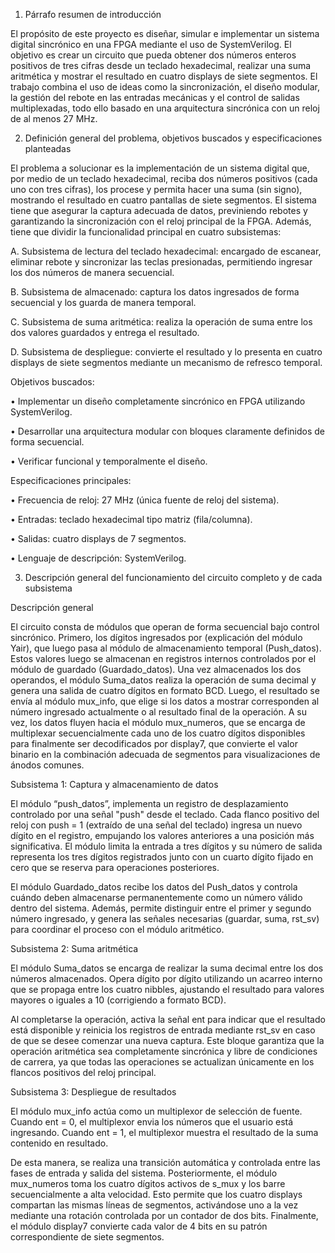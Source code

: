 1. Párrafo resumen de introducción

El propósito de este proyecto es diseñar, simular e implementar un sistema digital sincrónico en una FPGA mediante el uso de SystemVerilog. El objetivo es crear un circuito que pueda obtener dos números enteros positivos de tres cifras desde un teclado hexadecimal, realizar una suma aritmética y mostrar el resultado en cuatro displays de siete segmentos. El trabajo combina el uso de ideas como la sincronización, el diseño modular, la gestión del rebote en las entradas mecánicas y el control de salidas multiplexadas, todo ello basado en una arquitectura sincrónica con un reloj de al menos 27 MHz.

2. Definición general del problema, objetivos buscados y especificaciones planteadas

El problema a solucionar es la implementación de un sistema digital que, por medio de un teclado hexadecimal, reciba dos números positivos (cada uno con tres cifras), los procese y permita hacer una suma (sin signo), mostrando el resultado en cuatro pantallas de siete segmentos. El sistema tiene que asegurar la captura adecuada de datos, previniendo rebotes y garantizando la sincronización con el reloj principal de la FPGA. Además, tiene que dividir la funcionalidad principal en cuatro subsistemas:

   A.	Subsistema de lectura del teclado hexadecimal: encargado de escanear, eliminar rebote y sincronizar las teclas presionadas, permitiendo ingresar los dos números de manera secuencial.

   B.	Subsistema de almacenado: captura los datos ingresados de forma secuencial y los guarda de manera temporal.

   C.	Subsistema de suma aritmética: realiza la operación de suma entre los dos valores guardados y entrega el resultado.

   D.	Subsistema de despliegue: convierte el resultado y lo presenta en cuatro displays de siete segmentos mediante un mecanismo de refresco temporal.

Objetivos buscados:

   •	Implementar un diseño completamente sincrónico en FPGA utilizando SystemVerilog.

   •	Desarrollar una arquitectura modular con bloques claramente definidos de forma secuencial.

   •	Verificar funcional y temporalmente el diseño.

Especificaciones principales:

   •	Frecuencia de reloj: 27 MHz (única fuente de reloj del sistema).

   •	Entradas: teclado hexadecimal tipo matriz (fila/columna).

   •	Salidas: cuatro displays de 7 segmentos.

   •	Lenguaje de descripción: SystemVerilog.


3. Descripción general del funcionamiento del circuito completo y de cada subsistema

Descripción general

El circuito consta de módulos que operan de forma secuencial bajo control sincrónico. Primero, los dígitos ingresados por (explicación del módulo Yair), que luego pasa al módulo de almacenamiento temporal (Push_datos). Estos valores luego se almacenan en registros internos controlados por el módulo de guardado (Guardado_datos). Una vez almacenados los dos operandos, el módulo Suma_datos realiza la operación de suma decimal y genera una salida de cuatro dígitos en formato BCD. Luego, el resultado se envía al módulo mux_info, que elige si los datos a mostrar corresponden al número ingresado actualmente o al resultado final de la operación. A su vez, los datos fluyen hacia el módulo mux_numeros, que se encarga de multiplexar secuencialmente cada uno de los cuatro dígitos disponibles para finalmente ser decodificados por display7, que convierte el valor binario en la combinación adecuada de segmentos para visualizaciones de ánodos comunes.


Subsistema 1: Captura y almacenamiento de datos

El módulo “push_datos”, implementa un registro de desplazamiento controlado por una señal "push" desde el teclado. Cada flanco positivo del reloj con push = 1 (extraído de una señal del teclado) ingresa un nuevo dígito en el registro, empujando los valores anteriores a una posición más significativa. El módulo limita la entrada a tres dígitos y su número de salida representa los tres dígitos registrados junto con un cuarto dígito fijado en cero que se reserva para operaciones posteriores.

El módulo Guardado_datos recibe los datos del Push_datos y controla cuándo deben almacenarse permanentemente como un número válido dentro del sistema.
Además, permite distinguir entre el primer y segundo número ingresado, y genera las señales necesarias (guardar, suma, rst_sv) para coordinar el proceso con el módulo aritmético.


Subsistema 2: Suma aritmética

El módulo Suma_datos se encarga de realizar la suma decimal entre los dos números almacenados. Opera dígito por dígito utilizando un acarreo interno que se propaga entre los cuatro nibbles, ajustando el resultado para valores mayores o iguales a 10 (corrigiendo a formato BCD).

Al completarse la operación, activa la señal ent para indicar que el resultado está disponible y reinicia los registros de entrada mediante rst_sv en caso de que se desee comenzar una nueva captura.
Este bloque garantiza que la operación aritmética sea completamente sincrónica y libre de condiciones de carrera, ya que todas las operaciones se actualizan únicamente en los flancos positivos del reloj principal.


Subsistema 3: Despliegue de resultados

El módulo mux_info actúa como un multiplexor de selección de fuente.
Cuando ent = 0, el multiplexor envia los números que el usuario está ingresando. Cuando ent = 1, el multiplexor muestra el resultado de la suma contenido en resultado.

De esta manera, se realiza una transición automática y controlada entre las fases de entrada y salida del sistema. Posteriormente, el módulo mux_numeros toma los cuatro dígitos activos de s_mux y los barre secuencialmente a alta velocidad. Esto permite que los cuatro displays compartan las mismas líneas de segmentos, activándose uno a la vez mediante una rotación controlada por un contador de dos bits.
Finalmente, el módulo display7 convierte cada valor de 4 bits en su patrón correspondiente de siete segmentos.
